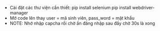 - Cài đặt các thư viện cần thiết:
    pip install selenium
    pip install webdriver-manager
- Mở code lên thay user = mã sinh viên, pass_word = mật khẩu
- NOTE: Nhớ nhập capcha rồi chờ ấn đăng nhập sau đấy chờ 30s là xong
